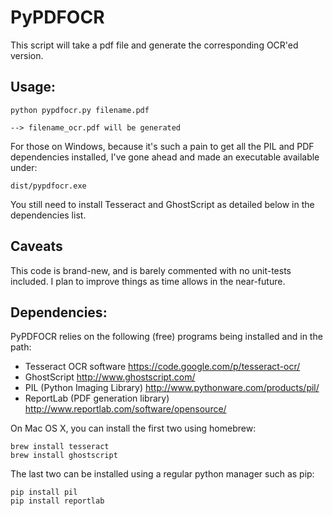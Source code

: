 PyPDFOCR
=============

This script will take a pdf file and generate the corresponding OCR'ed version.

Usage: 
------
    python pypdfocr.py filename.pdf

    --> filename_ocr.pdf will be generated
    
For those on Windows, because it's such a pain to get all the PIL and PDF
dependencies installed, I've gone ahead and made an executable available under:

    dist/pypdfocr.exe

You still need to install Tesseract and GhostScript as detailed below in the dependencies
list.

Caveats
-------
This code is brand-new, and is barely commented with no unit-tests included.  I plan to improve 
things as time allows in the near-future.

Dependencies:
------------ 

PyPDFOCR relies on the following (free) programs being installed and in the path:
- Tesseract OCR software https://code.google.com/p/tesseract-ocr/
- GhostScript http://www.ghostscript.com/
- PIL (Python Imaging Library) http://www.pythonware.com/products/pil/
- ReportLab (PDF generation library) http://www.reportlab.com/software/opensource/

On Mac OS X, you can install the first two using homebrew:

    brew install tesseract
    brew install ghostscript

The last two can be installed using a regular python manager such as pip:

    pip install pil
    pip install reportlab

